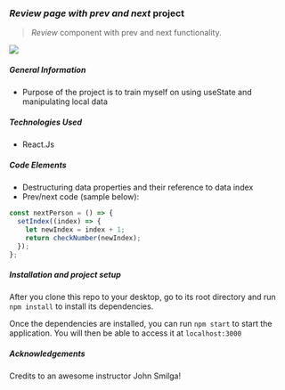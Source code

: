 ### _Review page with prev and next_ project

> _Review_ component with prev and next functionality.

<!-- > Live demo [_here_](https://www.example.com). If you have the project hosted somewhere, include the link here. -->

<!-- <hr style="border:1px dotted lightblue"> </hr> -->
![](public/My%20Video.gif)

##### General Information

- Purpose of the project is to train myself on using useState and manipulating local data

##### Technologies Used

- React.Js

##### Code Elements

- Destructuring data properties and their reference to data index
- Prev/next code (sample below):

<!-- ![](public/code.png)) -->

```javascript
const nextPerson = () => {
  setIndex((index) => {
    let newIndex = index + 1;
    return checkNumber(newIndex);
  });
};
```

##### Installation and project setup

After you clone this repo to your desktop, go to its root directory and run `npm install` to install its dependencies.

Once the dependencies are installed, you can run `npm start` to start the application. You will then be able to access it at `localhost:3000`

##### Acknowledgements

Credits to an awesome instructor John Smilga!
